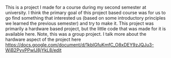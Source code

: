 This is a project I made for a course during my second semester at university.  I think the primary goal of this project based course was for us to go find something that interested us (based on some introductory principles we learned the previous semester) and try to make it.  This project was primarily a hardware based project, but the little code that was made for it is available here.  Note, this was a group project.  I talk more about the hardware aspect of the project here https://docs.google.com/document/d/1kblGfuKmfC_O8xDEY9zJQJu3-WiB2PyvPPwlJ8jYkL8/edit

